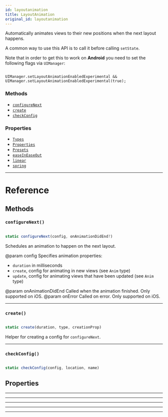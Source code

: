 ```yaml
---
id: layoutanimation
title: LayoutAnimation
original_id: layoutanimation
---
```


Automatically animates views to their new positions when the next layout happens.

A common way to use this API is to call it before calling `setState`.

Note that in order to get this to work on **Android** you need to set the following flags via `UIManager`:

```

UIManager.setLayoutAnimationEnabledExperimental && UIManager.setLayoutAnimationEnabledExperimental(true);

```

### Methods

- [`configureNext`](layoutanimation.md#configurenext)
- [`create`](layoutanimation.md#create)
- [`checkConfig`](layoutanimation.md#checkconfig)

### Properties

- [`Types`](layoutanimation.md#types)
- [`Properties`](layoutanimation.md#properties)
- [`Presets`](layoutanimation.md#presets)
- [`easeInEaseOut`](layoutanimation.md#easeineaseout)
- [`linear`](layoutanimation.md#linear)
- [`spring`](layoutanimation.md#spring)

---

# Reference

## Methods

### `configureNext()`

```jsx

static configureNext(config, onAnimationDidEnd?)

```

Schedules an animation to happen on the next layout.

@param config Specifies animation properties:

- `duration` in milliseconds
- `create`, config for animating in new views (see `Anim` type)
- `update`, config for animating views that have been updated (see `Anim` type)

@param onAnimationDidEnd Called when the animation finished. Only supported on iOS. @param onError Called on error. Only supported on iOS.

---

### `create()`

```jsx

static create(duration, type, creationProp)

```

Helper for creating a config for `configureNext`.

---

### `checkConfig()`

```jsx

static checkConfig(config, location, name)

```

## Properties

---

---

---

---

---
